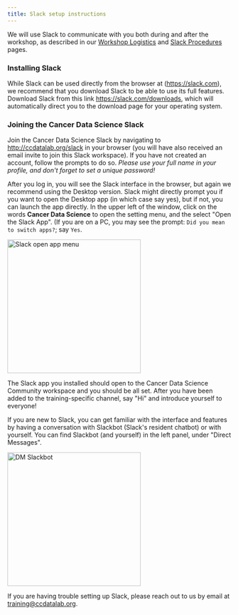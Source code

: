 ```yaml
---
title: Slack setup instructions
---
```


We will use Slack to communicate with you both during and after the workshop, as described in our [Workshop Logistics](../workshop-logistics.md) and [Slack Procedures](../../software-setup/slack-procedures.md) pages.


### Installing Slack

While Slack can be used directly from the browser at (<https://slack.com>), we recommend that you download Slack to be able to use its full features.
Download Slack from this link <https://slack.com/downloads>, which will automatically direct you to the download page for your operating system.

### Joining the Cancer Data Science Slack

Join the Cancer Data Science Slack by navigating to <http://ccdatalab.org/slack> in your browser (you will have also received an email invite to join this Slack workspace).
If you have not created an account, follow the prompts to do so.
_Please use your full name in your profile, and don't forget to set a unique password!_

After you log in, you will see the Slack interface in the browser, but again we recommend using the Desktop version.
Slack might directly prompt you if you want to open the Desktop app (in which case say yes), but if not, you can launch the app directly.
In the upper left of the window, click on the words **Cancer Data Science** to open the setting menu, and the select "Open the Slack App".
(If you are on a PC, you may see the prompt: `Did you mean to switch apps?`; say `Yes`.

<img src="screenshots/slack-open-app.png" alt="Slack open app menu" width = "300">

The Slack app you installed should open to the Cancer Data Science Community workspace and you should be all set.
After you have been added to the training-specific channel, say "Hi" and introduce yourself to everyone!

If you are new to Slack, you can get familiar with the interface and features by having a conversation with Slackbot (Slack's resident chatbot) or with yourself.
You can find Slackbot (and yourself) in the left panel, under "Direct Messages".

<img src="screenshots/slack-dm-slackbot.png" alt="DM Slackbot" width = "300">

If you are having trouble setting up Slack, please reach out to us by email at <training@ccdatalab.org>.


